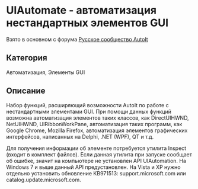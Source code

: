 # UIAutomate - автоматизация нестандартных элементов GUI

Взято в основном с форума
[Русское сообщество AutoIt](http://autoit-script.ru/index.php?topic=16780.0)

## Категория
Автоматизация, Элементы GUI

## Описание

Набор функций, расширяющий возможности AutoIt по работе с нестандартными элементами GUI. При помощи данных функций возможна автоматизация элементов таких классов, как DirectUIHWND, NetUIHWND, UIRibbonWorkPane, автоматизация таких программ, как Google Chrome, Mozilla Firefox, автоматизация элементов графических интерфейсов, написанных на Delphi, .NET (WPF), QT и т.д.

Для получения информации об элементе потребуется утилита Inspect (входит в комплект файлов). Если данная утилита при запуске сообщает об ошибке, значит на компьютере не установлен API UIAutomation. На Windows 7 и выше данный API предустановлен. На Vista и XP нужно отдельно установить обновление KB971513: support.microsoft.com или catalog.update.microsoft.com.